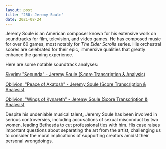 ```yaml
---
layout: post
title: "250: Jeremy Soule"
date: 2021-08-24
---
```


Jeremy Soule is an American composer known for his extensive work on soundtracks for film, television, and video games. He has composed music for over 60 games, most notably for *The Elder Scrolls* series. His orchestral scores are celebrated for their epic, immersive qualities that greatly enhance the gaming experience.

Here are some notable soundtrack analyses:  

[Skyrim: "Secunda" - Jeremy Soule (Score Transcription & Analysis)](https://youtu.be/7yVIg4fEy9Q)  

[Oblivion: "Peace of Akatosh" - Jeremy Soule (Score Transcription & Analysis)](https://youtu.be/M4Ko3r4RYfY)  

[Oblivion: "Wings of Kynareth" - Jeremy Soule (Score Transcription & Analysis)](https://youtu.be/sXnH6DWyt1c)  

Despite his undeniable musical talent, Jeremy Soule has been involved in serious controversies, including accusations of sexual misconduct by two women, leading Bethesda to cut professional ties with him. His case raises important questions about separating the art from the artist, challenging us to consider the moral implications of supporting creators amidst their personal wrongdoings.
